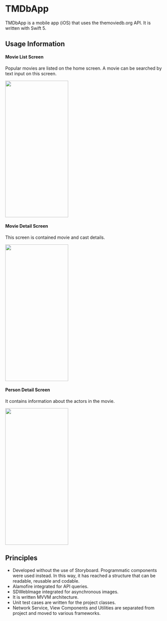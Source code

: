 # TMDbApp

TMDbApp is a mobile app (iOS) that uses the themoviedb.org API. It is written with Swift 5.

## Usage Information

#### Movie List Screen
Popular movies are listed on the home screen. A movie can be searched by text input on this screen.

<img src="https://i.ibb.co/7KgYb1q/first.jpg" width="200" height="433">

#### Movie Detail Screen
This screen is contained movie and cast details.

<img src="https://i.ibb.co/fqczFJn/second.jpg" width="200" height="433">

#### Person Detail Screen
It contains information about the actors in the movie.

<img src="https://i.ibb.co/HKqmX9W/simulator-screenshot-BBEBA651-843-E-4860-9554-B704-FD38-BBB3.png" width="200" height="433">

## Principles

- Developed without the use of Storyboard. Programmatic components were used instead. In this way, it has reached a structure that can be readable, reusable and codable.
- Alamofire integrated for API queries.
- SDWebImage integrated for asynchronous images.
- It is written MVVM architecture.
- Unit test cases are written for the project classes.
- Network Service, View Components and Utilities are separated from project and moved to various frameworks.
